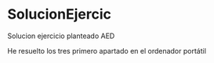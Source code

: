 # SolucionEjercic
Solucion ejercicio planteado AED

He resuelto los tres primero apartado en el ordenador portátil
